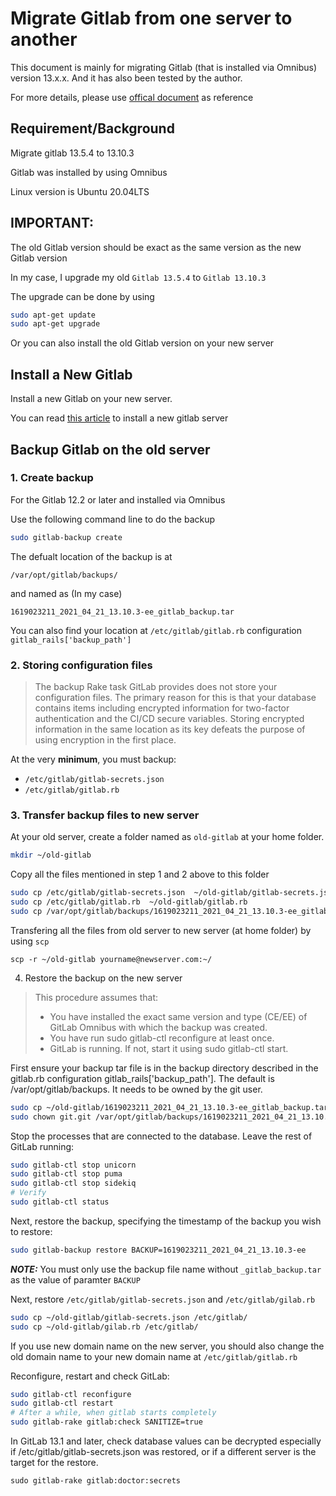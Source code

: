 # Migrate Gitlab from one server to another

This document is mainly for migrating Gitlab (that is installed via Omnibus) version 13.x.x. And it has also been tested by the author.

For more details, please use [offical document](https://docs.gitlab.com/13.10/ee/raketasks/backup_restore.html) as reference 

## Requirement/Background

Migrate gitlab 13.5.4 to 13.10.3

Gitlab was installed by using Omnibus

Linux version is Ubuntu 20.04LTS

## IMPORTANT:
The old Gitlab version should be exact as the same version as the new Gitlab version

In my case, I upgrade my old `Gitlab 13.5.4` to `Gitlab 13.10.3`

The upgrade can be done by using

```bash
sudo apt-get update
sudo apt-get upgrade
```

Or you can also install the old Gitlab version on your new server

## Install a New Gitlab

Install a new Gitlab on your new server. 

You can read [this article](https://github.com/PFTian/TechNotes/blob/master/Gitlab/Gitlab%20Installation.md) to install a new gitlab server

## Backup Gitlab on the old server

### 1. Create backup
For the Gitlab 12.2 or later and installed via Omnibus

Use the following command line to do the backup

```bash
sudo gitlab-backup create
```

The defualt location of the backup is at
```
/var/opt/gitlab/backups/
```
and named as (In my case)
```
1619023211_2021_04_21_13.10.3-ee_gitlab_backup.tar
```

You can also find your location at `/etc/gitlab/gitlab.rb` configuration `gitlab_rails['backup_path']`

### 2. Storing configuration files

>The backup Rake task GitLab provides does not store your configuration files. The primary reason for this is that your database contains items including encrypted information for two-factor authentication and the CI/CD secure variables. Storing encrypted information in the same location as its key defeats the purpose of using encryption in the first place.

At the very **minimum**, you must backup:

- `/etc/gitlab/gitlab-secrets.json`
- `/etc/gitlab/gitlab.rb`

### 3. Transfer backup files to new server

At your old server, create a folder named as `old-gitlab` at your home folder.

```bash
mkdir ~/old-gitlab
```

Copy all the files mentioned in step 1 and 2 above to this folder

```bash
sudo cp /etc/gitlab/gitlab-secrets.json  ~/old-gitlab/gitlab-secrets.json
sudo cp /etc/gitlab/gitlab.rb  ~/old-gitlab/gitlab.rb
sudo cp /var/opt/gitlab/backups/1619023211_2021_04_21_13.10.3-ee_gitlab_backup.tar  ~/old-gitlab/1619023211_2021_04_21_13.10.3-ee_gitlab_backup.tar
```

Transfering all the files from old server to new server (at home folder) by using `scp`

```
scp -r ~/old-gitlab yourname@newserver.com:~/
```

4. Restore the backup on the new server

> This procedure assumes that:
> -  You have installed the exact same version and type (CE/EE) of GitLab Omnibus with which the backup was created.
> - You have run sudo gitlab-ctl reconfigure at least once.
> - GitLab is running. If not, start it using sudo gitlab-ctl start.

First ensure your backup tar file is in the backup directory described in the gitlab.rb configuration gitlab_rails['backup_path']. The default is /var/opt/gitlab/backups. It needs to be owned by the git user.

```bash
sudo cp ~/old-gitlab/1619023211_2021_04_21_13.10.3-ee_gitlab_backup.tar /var/opt/gitlab/backups/
sudo chown git.git /var/opt/gitlab/backups/1619023211_2021_04_21_13.10.3-ee_gitlab_backup.tar
```

Stop the processes that are connected to the database. Leave the rest of GitLab running:

```bash
sudo gitlab-ctl stop unicorn
sudo gitlab-ctl stop puma
sudo gitlab-ctl stop sidekiq
# Verify
sudo gitlab-ctl status
```
Next, restore the backup, specifying the timestamp of the backup you wish to restore:

```bash
sudo gitlab-backup restore BACKUP=1619023211_2021_04_21_13.10.3-ee
```

***NOTE:*** You must only use the backup file name without `_gitlab_backup.tar` as the value of paramter `BACKUP`

Next, restore `/etc/gitlab/gitlab-secrets.json` and `/etc/gitlab/gilab.rb`

```bash
sudo cp ~/old-gitlab/gitlab-secrets.json /etc/gitlab/
sudo cp ~/old-gitlab/gilab.rb /etc/gitlab/
```

If you use new domain name on the new server, you should also change the old domain name to your new domain name at `/etc/gitlab/gitlab.rb`

Reconfigure, restart and check GitLab:
```bash
sudo gitlab-ctl reconfigure
sudo gitlab-ctl restart
# After a while, when gitlab starts completely
sudo gitlab-rake gitlab:check SANITIZE=true
```

In GitLab 13.1 and later, check database values can be decrypted especially if /etc/gitlab/gitlab-secrets.json was restored, or if a different server is the target for the restore.

```
sudo gitlab-rake gitlab:doctor:secrets
```
